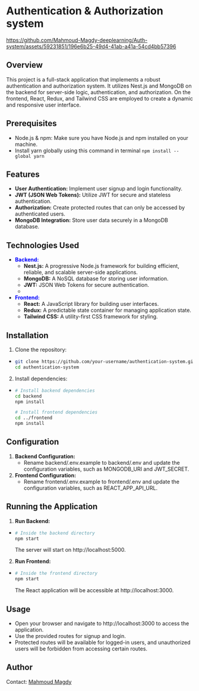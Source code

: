 # Authentication & Authorization system



https://github.com/Mahmoud-Magdy-deeplearning/Auth-system/assets/59231851/196e6b25-49d4-41ab-a41a-54cd4bb57396



## Overview

This project is a full-stack application that implements a robust authentication and authorization system. It utilizes Nest.js and MongoDB on the backend for server-side logic, authentication, and authorization. On the frontend, React, Redux, and Tailwind CSS are employed to create a dynamic and responsive user interface.

## Prerequisites

- Node.js & npm: Make sure you have Node.js and npm installed on your machine.
- Install yarn globally using this command in terminal
	  ```npm install --global yarn ```

## Features

- **User Authentication:** Implement user signup and login functionality.
- **JWT (JSON Web Tokens):** Utilize JWT for secure and stateless authentication.
- **Authorization:** Create protected routes that can only be accessed by authenticated users.
- **MongoDB Integration:** Store user data securely in a MongoDB database.

## Technologies Used
- <span style="color:blue">**Backend:**</span>
  - **Nest.js:** A progressive Node.js framework for building efficient, reliable, and scalable server-side applications.
  - **MongoDB:** A NoSQL database for storing user information.
  - **JWT:** JSON Web Tokens for secure authentication.
  - 
- <span style="color:blue">**Frontend:**</span>
  - **React:** A JavaScript library for building user interfaces.
  - **Redux:** A predictable state container for managing application state.
  - **Tailwind CSS:** A utility-first CSS framework for styling.

## Installation
1. Clone the repository:
  - ```sh
    git clone https://github.com/your-username/authentication-system.git
	cd authentication-system
	```
2. Install dependencies:
  - ```sh
    # Install backend dependencies
    cd backend
    npm install

    # Install frontend dependencies
    cd ../frontend
    npm install
	```
## Configuration
1. **Backend Configuration:**
	- Rename backend/.env.example to backend/.env and update the configuration variables, such as MONGODB_URI and JWT_SECRET.
2. **Frontend Configuration:**
	- Rename frontend/.env.example to frontend/.env and update the configuration variables, such as REACT_APP_API_URL.

## Running the Application
1. **Run Backend:**

  - ```sh
   	# Inside the backend directory
	npm start
	```
    The server will start on http://localhost:5000.
2. **Run Frontend:**
  - ```sh
   	# Inside the frontend directory
	npm start
	```
    The React application will be accessible at http://localhost:3000.
## Usage
- Open your browser and navigate to http://localhost:3000 to access the application.
- Use the provided routes for signup and login.
- Protected routes will be available for logged-in users, and unauthorized users will be forbidden from accessing certain routes.


## Author
Contact: [Mahmoud Magdy](mailto:mahmoudmagdymahmoud1@gmail.com)
